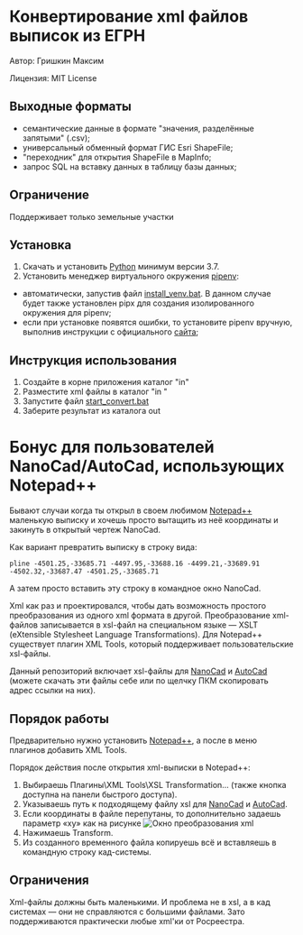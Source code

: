 # Конвертирование xml файлов выписок из ЕГРН

Автор: Гришкин Максим

Лицензия: MIT License

## Выходные форматы

- семантические данные в формате "значения, разделённые запятыми" (.csv);
- универсальный обменный формат ГИС Esri ShapeFile;
- "переходник" для открытия ShapeFile в MapInfo;
- запрос SQL на вставку данных в таблицу базы данных;

## Ограничение

Поддерживает только земельные участки

## Установка

1. Скачать и установить [Python](https://www.python.org/downloads/) минимум версии 3.7.
2. Установить менеджер виртуального окружения [pipenv](https://pipenv.pypa.io/en/latest/):

- автоматически, запустив файл [install_venv.bat](./install_venv.bat). В данном случае будет также установлен pipx для
  создания изолированного окружения для pipenv;
- если при установке появятся ошибки, то установите pipenv вручную, выполнив инструкции с
  официального [сайта](https://pipenv.pypa.io/en/latest/);

## Инструкция использования

1. Создайте в корне приложения каталог "in"
2. Разместите xml файлы в каталог "in "
3. Запустите файл [start_convert.bat](./start_convert.bat "start_convert.bat")
4. Заберите результат из каталога out

# Бонус для пользователей NanoCad/AutoCad, использующих Notepad++

Бывают случаи когда ты открыл в своем любимом [Notepad++](https://notepad-plus-plus.org) маленькую выписку
и хочешь просто вытащить из неё координаты и закинуть в открытый чертеж NanoCad.

Как вариант превратить выписку в строку вида:

```
pline -4501.25,-33685.71 -4497.95,-33688.16 -4499.21,-33689.91 -4502.32,-33687.47 -4501.25,-33685.71
```

А затем просто вставить эту строку в командное окно NanoCad.

Xml как раз и проектировался, чтобы дать возможность простого преобразования из одного xml формата в другой.
Преобразование xml-файлов записывается в xsl-файл на специальном языке — XSLT (eXtensible Stylesheet Language
Transformations).
Для Notepad++ существует плагин XML Tools, который поддерживает пользовательские xsl-файлы.

Данный репозиторий включает xsl-файлы для [NanoCad](xslt/extract2nanocad_line_cmd.xsl)
и [AutoCad](xslt/extract2acad_line_cmd.xsl)
(можете скачать эти файлы себе или по щелчку ПКМ скопировать адрес ссылки на них).

## Порядок работы

Предварительно нужно установить [Notepad++](https://notepad-plus-plus.org), а после в меню плагинов добавить XML Tools.

Порядок действия после открытия xml-выписки в Notepad++:

1. Выбираешь Плагины\XML Tools\XSL Transformation… (также кнопка доступна на панели быстрого доступа).
2. Указываешь путь к подходящему файлу xsl для [NanoCad](xslt/extract2nanocad_line_cmd.xsl)
   и [AutoCad](xslt/extract2acad_line_cmd.xsl).
3. Если координаты в файле перепутаны, то дополнительно задаешь параметр «xy» как на рисунке
   ![Окно преобразования xml](D:\docs\maxim\prj\prog\dev\cadaster\extract-converter\doc\img\xml_tools.png)
4. Нажимаешь Transform.
5. Из созданного временного файла копируешь всё и вставляешь в командную строку кад-системы.

## Ограничения

Xml-файлы должны быть маленькими. И проблема не в xsl, а в кад системах — они не справляются с большими файлами.
Зато поддерживаются практически любые xml'ки от Росреестра.
